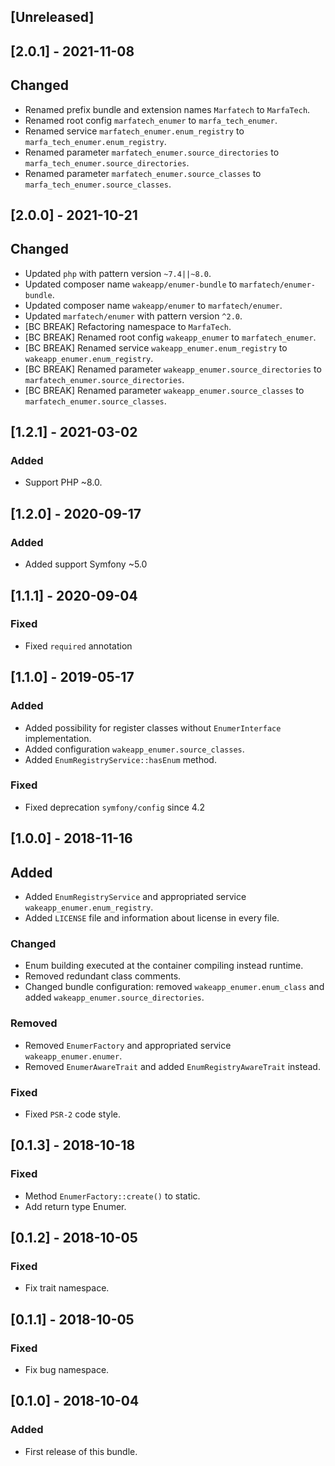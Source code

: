 ## [Unreleased]

## [2.0.1] - 2021-11-08
## Changed
- Renamed prefix bundle and extension names `Marfatech` to `MarfaTech`.
- Renamed root config `marfatech_enumer` to `marfa_tech_enumer`.
- Renamed service `marfatech_enumer.enum_registry` to `marfa_tech_enumer.enum_registry`.
- Renamed parameter `marfatech_enumer.source_directories` to `marfa_tech_enumer.source_directories`.
- Renamed parameter `marfatech_enumer.source_classes` to `marfa_tech_enumer.source_classes`.

## [2.0.0] - 2021-10-21
## Changed
- Updated `php` with pattern version `~7.4||~8.0`.
- Updated composer name `wakeapp/enumer-bundle` to `marfatech/enumer-bundle`.
- Updated composer name `wakeapp/enumer` to `marfatech/enumer`.
- Updated `marfatech/enumer` with pattern version `^2.0`.
- [BC BREAK] Refactoring namespace to `MarfaTech`.
- [BC BREAK] Renamed root config `wakeapp_enumer` to `marfatech_enumer`.
- [BC BREAK] Renamed service `wakeapp_enumer.enum_registry` to `wakeapp_enumer.enum_registry`.
- [BC BREAK] Renamed parameter `wakeapp_enumer.source_directories` to `marfatech_enumer.source_directories`.
- [BC BREAK] Renamed parameter `wakeapp_enumer.source_classes` to `marfatech_enumer.source_classes`.

## [1.2.1] - 2021-03-02
### Added
- Support PHP ~8.0.

## [1.2.0] - 2020-09-17
### Added
- Added support Symfony ~5.0

## [1.1.1] - 2020-09-04
### Fixed
- Fixed `required` annotation

## [1.1.0] - 2019-05-17
### Added
- Added possibility for register classes without `EnumerInterface` implementation.
- Added configuration `wakeapp_enumer.source_classes`.
- Added `EnumRegistryService::hasEnum` method.
### Fixed
- Fixed deprecation `symfony/config` since 4.2

## [1.0.0] - 2018-11-16
## Added
- Added `EnumRegistryService` and appropriated service `wakeapp_enumer.enum_registry`.
- Added `LICENSE` file and information about license in every file.
### Changed
- Enum building executed at the container compiling instead runtime.
- Removed redundant class comments.
- Changed bundle configuration: removed `wakeapp_enumer.enum_class` and added `wakeapp_enumer.source_directories`.
### Removed
- Removed `EnumerFactory` and appropriated service `wakeapp_enumer.enumer`.
- Removed `EnumerAwareTrait` and added `EnumRegistryAwareTrait` instead.
### Fixed
- Fixed `PSR-2` code style.

## [0.1.3] - 2018-10-18
### Fixed
- Method `EnumerFactory::create()` to static.
- Add return type Enumer.

## [0.1.2] - 2018-10-05
### Fixed
- Fix trait namespace.

## [0.1.1] - 2018-10-05
### Fixed
- Fix bug namespace.

## [0.1.0] - 2018-10-04
### Added
- First release of this bundle.
